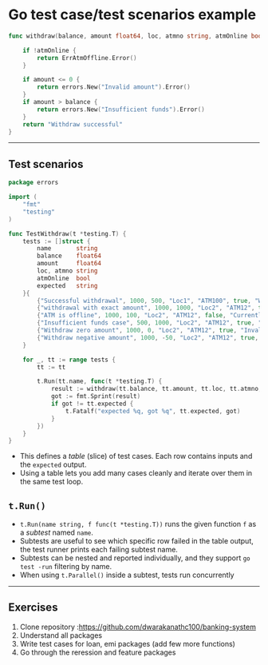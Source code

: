 
# Go test case/test scenarios example

```go
func withdraw(balance, amount float64, loc, atmno string, atmOnline bool) any {

	if !atmOnline {
		return ErrAtmOffline.Error()
	}

	if amount <= 0 {
		return errors.New("Invalid amount").Error()
	}
	if amount > balance {
		return errors.New("Insufficient funds").Error()
	}
	return "Withdraw successful"
}
```



---

##  Test scenarios
```go
package errors

import (
    "fmt"
    "testing"
)

func TestWithdraw(t *testing.T) {
    tests := []struct {
        name       string
        balance    float64
        amount     float64
        loc, atmno string
        atmOnline  bool
        expected   string
    }{
        {"Successful withdrawal", 1000, 500, "Loc1", "ATM100", true, "Withdraw successful"},
        {"withdrawal with exact amount", 1000, 1000, "Loc2", "ATM12", true, "Withdraw successful"},
        {"ATM is offline", 1000, 100, "Loc2", "ATM12", false, "Currently ATM is offline"},
        {"Insufficient funds case", 500, 1000, "Loc2", "ATM12", true, "Insufficient funds"},
        {"Withdraw zero amount", 1000, 0, "Loc2", "ATM12", true, "Invalid amount"},
        {"Withdraw negative amount", 1000, -50, "Loc2", "ATM12", true, "Invalid amount"},
    }

    for _, tt := range tests {
        tt := tt

        t.Run(tt.name, func(t *testing.T) {
            result := withdraw(tt.balance, tt.amount, tt.loc, tt.atmno, tt.atmOnline)
            got := fmt.Sprint(result)
            if got != tt.expected {
                t.Fatalf("expected %q, got %q", tt.expected, got)
            }
        })
    }
}
```

- This defines a _table_ (slice) of test cases. Each row contains inputs and the `expected` output.
- Using a table lets you add many cases cleanly and iterate over them in the same test loop.




## `t.Run()` 

- `t.Run(name string, f func(t *testing.T))` runs the given function `f` as a *subtest* named `name`.
- Subtests are useful to see which specific row failed in the table output, the test runner prints each failing subtest name.
- Subtests can be nested and reported individually, and they support `go test -run` filtering by name.
- When using `t.Parallel()` inside a subtest, tests run concurrently 


---



## Exercises
1. Clone repository :https://github.com/dwarakanathc100/banking-system
2. Understand all packages
3. Write test cases for loan, emi packages (add few more functions)
4. Go through the reression and feature packages